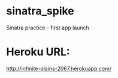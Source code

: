 sinatra_spike
=============

Sinatra practice - first app launch

Heroku URL:
==============

http://infinite-plains-2067.herokuapp.com/


